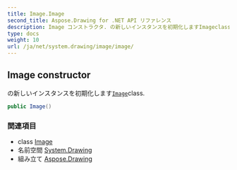 ```yaml
---
title: Image.Image
second_title: Aspose.Drawing for .NET API リファレンス
description: Image コンストラクタ. の新しいインスタンスを初期化しますImageclass.
type: docs
weight: 10
url: /ja/net/system.drawing/image/image/
---
```

## Image constructor

の新しいインスタンスを初期化します[`Image`](../)class.

```csharp
public Image()
```

### 関連項目

* class [Image](../)
* 名前空間 [System.Drawing](../../image/)
* 組み立て [Aspose.Drawing](../../../)


